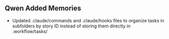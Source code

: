 ## Qwen Added Memories
- Updated .claude/commands and .claude/hooks files to organize tasks in subfolders by story ID instead of storing them directly in .workflow/tasks/
